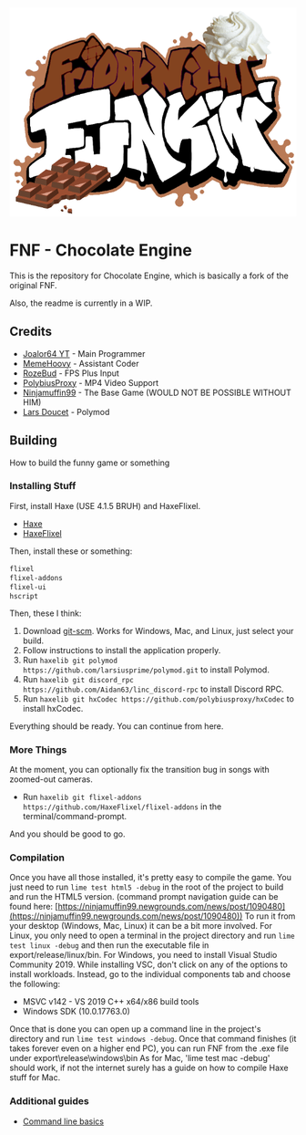 ![](https://github.com/Joalor64GH/Chocolate-Engine/blob/main/art/Chocolate-Engine-Logo.png?raw=true)

# FNF - Chocolate Engine

This is the repository for Chocolate Engine, which is basically a fork of the original FNF.

Also, the readme is currently in a WIP.

## Credits

* [Joalor64 YT](https://github.com/Joalor64GH) - Main Programmer
* [MemeHoovy](https://github.com/MemeHoovy) - Assistant Coder
* [RozeBud](https://github.com/ThatRozebudDude) - FPS Plus Input
* [PolybiusProxy](https://github.com/polybiusproxy) - MP4 Video Support
* [Ninjamuffin99](https://github.com/ninjamuffin99) - The Base Game (WOULD NOT BE POSSIBLE WITHOUT HIM)
* [Lars Doucet](https://github.com/larsiusprime) - Polymod

## Building

How to build the funny game or something

### Installing Stuff

First, install Haxe (USE 4.1.5 BRUH) and HaxeFlixel.
* [Haxe](https://haxe.org/download/version/4.1.5/)
* [HaxeFlixel](https://haxeflixel.com/documentation/install-haxeflixel/)

Then, install these or something:
```
flixel
flixel-addons
flixel-ui
hscript
```
Then, these I think:
1. Download [git-scm](https://git-scm.com/downloads). Works for Windows, Mac, and Linux, just select your build.
2. Follow instructions to install the application properly.
3. Run `haxelib git polymod https://github.com/larsiusprime/polymod.git` to install Polymod.
4. Run `haxelib git discord_rpc https://github.com/Aidan63/linc_discord-rpc` to install Discord RPC.
5. Run `haxelib git hxCodec https://github.com/polybiusproxy/hxCodec` to install hxCodec.

Everything should be ready. You can continue from here.

### More Things

At the moment, you can optionally fix the transition bug in songs with zoomed-out cameras.
- Run `haxelib git flixel-addons https://github.com/HaxeFlixel/flixel-addons` in the terminal/command-prompt.

And you should be good to go.

### Compilation

Once you have all those installed, it's pretty easy to compile the game. You just need to run `lime test html5 -debug` in the root of the project to build and run the HTML5 version. (command prompt navigation guide can be found here: [https://ninjamuffin99.newgrounds.com/news/post/1090480](https://ninjamuffin99.newgrounds.com/news/post/1090480))
To run it from your desktop (Windows, Mac, Linux) it can be a bit more involved. For Linux, you only need to open a terminal in the project directory and run `lime test linux -debug` and then run the executable file in export/release/linux/bin. For Windows, you need to install Visual Studio Community 2019. While installing VSC, don't click on any of the options to install workloads. Instead, go to the individual components tab and choose the following:
* MSVC v142 - VS 2019 C++ x64/x86 build tools
* Windows SDK (10.0.17763.0)

Once that is done you can open up a command line in the project's directory and run `lime test windows -debug`. Once that command finishes (it takes forever even on a higher end PC), you can run FNF from the .exe file under export\release\windows\bin
As for Mac, 'lime test mac -debug' should work, if not the internet surely has a guide on how to compile Haxe stuff for Mac.

### Additional guides

- [Command line basics](https://ninjamuffin99.newgrounds.com/news/post/1090480)
